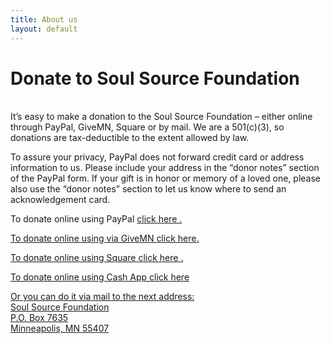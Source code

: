 ```yaml
---
title: About us
layout: default
---
```


# Donate to Soul Source Foundation<br/>
<br/>
It’s easy to make a donation to the Soul Source Foundation – either online through PayPal, GiveMN, Square or by mail. We are a 501(c)(3), so donations are tax-deductible to the extent allowed by law.

To assure your privacy, PayPal does not forward credit card or address information to us. Please include your address in the “donor notes” section of the PayPal form. If your gift is in honor or memory of a loved one, please also use the “donor notes” section to let us know where to send an acknowledgement card.

To donate online using PayPal <a href="https://www.paypal.com/cgi-bin/webscr?cmd=_s-xclick&hosted_button_id=9X92V4EUK4VEN" target="blank">click here <i class="fa fa-paypal" aria-hidden="true"></i>.

To donate online using via GiveMN <a href="https://www.givemn.org/organization/Soul-Source-Foundation" target="blank"> click here<i aria-hidden="true"></i>.
  
To donate online using Square <a href="https://checkout.square.site/pay/191fc86db2f649ff8eabfc0294b7e63f" target="blank">click here <i class="fa fa-square" aria-hidden="true"></i>.
  
To donate online using Cash App <a href="https://cash.app/$SoulSourceFoundation" target="blank">click here <i class="fa fa-cashapp" aria-hidden="true"></i>  

Or you can do it via mail to the next address:<br/>
Soul Source Foundation<br/>
P.O. Box 7635<br/>
Minneapolis, MN 55407<br/>
<br/>
